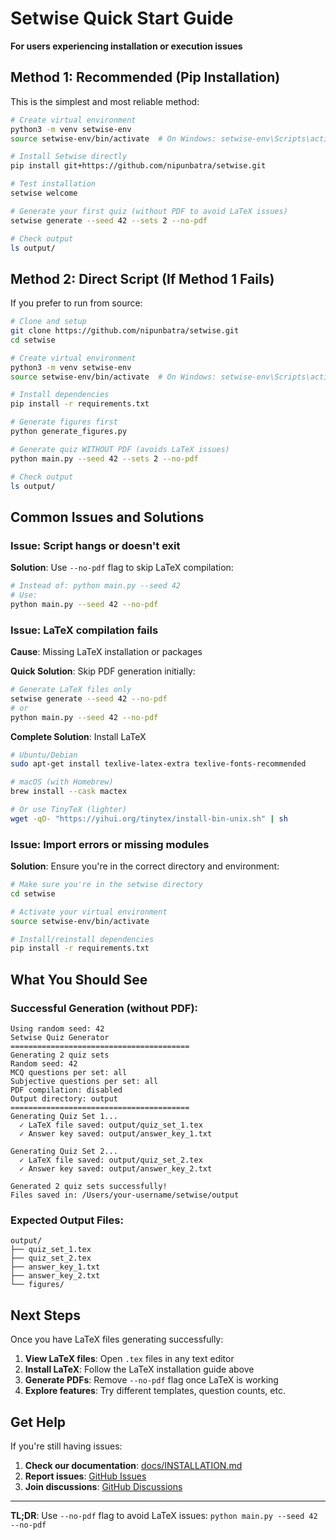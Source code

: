 # Setwise Quick Start Guide

**For users experiencing installation or execution issues**

## Method 1: Recommended (Pip Installation)

This is the simplest and most reliable method:

```bash
# Create virtual environment
python3 -m venv setwise-env
source setwise-env/bin/activate  # On Windows: setwise-env\Scripts\activate

# Install Setwise directly
pip install git+https://github.com/nipunbatra/setwise.git

# Test installation
setwise welcome

# Generate your first quiz (without PDF to avoid LaTeX issues)
setwise generate --seed 42 --sets 2 --no-pdf

# Check output
ls output/
```

## Method 2: Direct Script (If Method 1 Fails)

If you prefer to run from source:

```bash
# Clone and setup
git clone https://github.com/nipunbatra/setwise.git
cd setwise

# Create virtual environment
python3 -m venv setwise-env
source setwise-env/bin/activate  # On Windows: setwise-env\Scripts\activate

# Install dependencies
pip install -r requirements.txt

# Generate figures first
python generate_figures.py

# Generate quiz WITHOUT PDF (avoids LaTeX issues)
python main.py --seed 42 --sets 2 --no-pdf

# Check output
ls output/
```

## Common Issues and Solutions

### Issue: Script hangs or doesn't exit

**Solution**: Use `--no-pdf` flag to skip LaTeX compilation:
```bash
# Instead of: python main.py --seed 42
# Use:
python main.py --seed 42 --no-pdf
```

### Issue: LaTeX compilation fails

**Cause**: Missing LaTeX installation or packages

**Quick Solution**: Skip PDF generation initially:
```bash
# Generate LaTeX files only
setwise generate --seed 42 --no-pdf
# or
python main.py --seed 42 --no-pdf
```

**Complete Solution**: Install LaTeX
```bash
# Ubuntu/Debian
sudo apt-get install texlive-latex-extra texlive-fonts-recommended

# macOS (with Homebrew)
brew install --cask mactex

# Or use TinyTeX (lighter)
wget -qO- "https://yihui.org/tinytex/install-bin-unix.sh" | sh
```

### Issue: Import errors or missing modules

**Solution**: Ensure you're in the correct directory and environment:
```bash
# Make sure you're in the setwise directory
cd setwise

# Activate your virtual environment
source setwise-env/bin/activate

# Install/reinstall dependencies
pip install -r requirements.txt
```

## What You Should See

### Successful Generation (without PDF):
```
Using random seed: 42
Setwise Quiz Generator
========================================
Generating 2 quiz sets
Random seed: 42
MCQ questions per set: all
Subjective questions per set: all
PDF compilation: disabled
Output directory: output
========================================
Generating Quiz Set 1...
  ✓ LaTeX file saved: output/quiz_set_1.tex
  ✓ Answer key saved: output/answer_key_1.txt

Generating Quiz Set 2...
  ✓ LaTeX file saved: output/quiz_set_2.tex
  ✓ Answer key saved: output/answer_key_2.txt

Generated 2 quiz sets successfully!
Files saved in: /Users/your-username/setwise/output
```

### Expected Output Files:
```
output/
├── quiz_set_1.tex
├── quiz_set_2.tex
├── answer_key_1.txt
├── answer_key_2.txt
└── figures/
```

## Next Steps

Once you have LaTeX files generating successfully:

1. **View LaTeX files**: Open `.tex` files in any text editor
2. **Install LaTeX**: Follow the LaTeX installation guide above
3. **Generate PDFs**: Remove `--no-pdf` flag once LaTeX is working
4. **Explore features**: Try different templates, question counts, etc.

## Get Help

If you're still having issues:

1. **Check our documentation**: [docs/INSTALLATION.md](docs/INSTALLATION.md)
2. **Report issues**: [GitHub Issues](https://github.com/nipunbatra/setwise/issues)
3. **Join discussions**: [GitHub Discussions](https://github.com/nipunbatra/setwise/discussions)

---

**TL;DR**: Use `--no-pdf` flag to avoid LaTeX issues: `python main.py --seed 42 --no-pdf`
